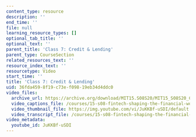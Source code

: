 ```yaml
---
content_type: resource
description: ''
end_time: ''
file: null
learning_resource_types: []
optional_tab_title: ''
optional_text: ''
parent_title: 'Class 7: Credit & Lending'
parent_type: CourseSection
related_resources_text: ''
resource_index_text: ''
resourcetype: Video
start_time: ''
title: 'Class 7: Credit & Lending'
uid: 36fda459-8f19-c73e-f098-19eb34d4ddc0
video_files:
  archive_url: https://archive.org/download/MIT15.S08S20/MIT15_S08S20_Class07_300k.mp4
  video_captions_file: /courses/15-s08-fintech-shaping-the-financial-world-spring-2020/17fbc0eeb5ac51ff85561edbfd88e751_JuKKBf-uSDI.vtt
  video_thumbnail_file: https://img.youtube.com/vi/JuKKBf-uSDI/default.jpg
  video_transcript_file: /courses/15-s08-fintech-shaping-the-financial-world-spring-2020/1911e59b3f6faf9310b067714b166994_JuKKBf-uSDI.pdf
video_metadata:
  youtube_id: JuKKBf-uSDI
---
```

